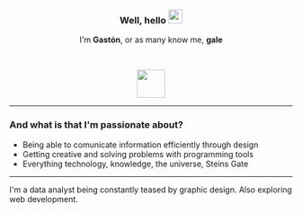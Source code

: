 ### <p align="center"><b>Well, hello</b> <img src="https://c.tenor.com/SNL9_xhZl9oAAAAi/waving-hand-joypixels.gif" height="25px" width="25px"></p>
<p align="center">I'm <b>Gastón</b>, or as many know me, <b>gale</b></p><br>
<p align="center"><img src="https://i.imgur.com/WhPwbrx.gif" height="50px" max-width="70%"></p>
<hr>
<h3>And what is that I'm passionate about?</h3>
<ul>
  <li>Being able to comunicate information efficiently through design</li>
  <li>Getting creative and solving problems with programming tools</li>
  <li>Everything technology, knowledge, the universe, Steins Gate</li>
</ul>
<hr>
 <p>I'm a data analyst being constantly teased by graphic design. Also exploring web development.</p>
<!---
Notas
--->
